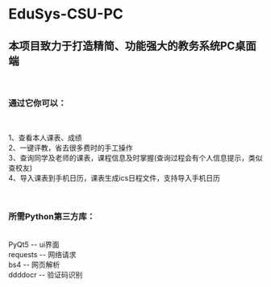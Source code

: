 # EduSys-CSU-PC

## 本项目致力于打造精简、功能强大的教务系统PC桌面端<br>
<br>
<h3>通过它你可以：</h3><br>
<p>1、查看本人课表、成绩<br>
2、一键评教，省去很多费时的手工操作<br>
3、查询同学及老师的课表，课程信息及时掌握(查询过程会有个人信息提示，类似查校友)<br>
4、导入课表到手机日历，课表生成ics日程文件，支持导入手机日历<br></p>
<br>
<h3>所需Python第三方库：</h3><br>
PyQt5 -- ui界面<br>
requests -- 网络请求<br>
bs4 -- 网页解析<br>
ddddocr -- 验证码识别<br>
